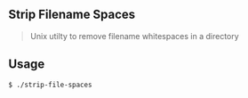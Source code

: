 ## Strip Filename Spaces
> Unix utilty to remove filename whitespaces in a directory

## Usage
```
$ ./strip-file-spaces
```
